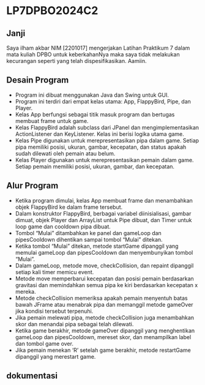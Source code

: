 # LP7DPBO2024C2
## Janji
Saya ilham akbar NIM [2201017] mengerjakan Latihan Praktikum 7 dalam mata kuliah DPBO untuk keberkahanNya maka saya tidak melakukan kecurangan seperti yang telah dispesifikasikan. Aamiin.

## Desain Program
* Program ini dibuat menggunakan Java dan Swing untuk GUI.
* Program ini terdiri dari empat kelas utama: App, FlappyBird, Pipe, dan Player.
* Kelas App berfungsi sebagai titik masuk program dan bertugas membuat frame untuk game.
* Kelas FlappyBird adalah subclass dari JPanel dan mengimplementasikan ActionListener dan KeyListener. Kelas ini berisi logika utama game.
* Kelas Pipe digunakan untuk merepresentasikan pipa dalam game. Setiap pipa memiliki posisi, ukuran, gambar, kecepatan, dan status apakah sudah dilewati oleh pemain atau belum.
* Kelas Player digunakan untuk merepresentasikan pemain dalam game. Setiap pemain memiliki posisi, ukuran, gambar, dan kecepatan.


## Alur Program
* Ketika program dimulai, kelas App membuat frame dan menambahkan objek FlappyBird ke dalam frame tersebut.
* Dalam konstruktor FlappyBird, berbagai variabel diinisialisasi, gambar dimuat, objek Player dan ArrayList untuk Pipe dibuat, dan Timer untuk loop game dan cooldown pipa dibuat.
* Tombol “Mulai” ditambahkan ke panel dan gameLoop dan pipesCooldown dihentikan sampai tombol “Mulai” ditekan.
* Ketika tombol “Mulai” ditekan, metode startGame dipanggil yang memulai gameLoop dan pipesCooldown dan menyembunyikan tombol “Mulai”.
* Dalam gameLoop, metode move, checkCollision, dan repaint dipanggil setiap kali timer memicu event.
* Metode move memperbarui kecepatan dan posisi pemain berdasarkan gravitasi dan memindahkan semua pipa ke kiri berdasarkan kecepatan x mereka.
* Metode checkCollision memeriksa apakah pemain menyentuh batas bawah JFrame atau menabrak pipa dan memanggil metode gameOver jika kondisi tersebut terpenuhi.
* Jika pemain melewati pipa, metode checkCollision juga menambahkan skor dan menandai pipa sebagai telah dilewati.
* Ketika game berakhir, metode gameOver dipanggil yang menghentikan gameLoop dan pipesCooldown, mereset skor, dan menampilkan label dan tombol game over.
* Jika pemain menekan ‘R’ setelah game berakhir, metode restartGame dipanggil yang merestart game.

## dokumentasi

